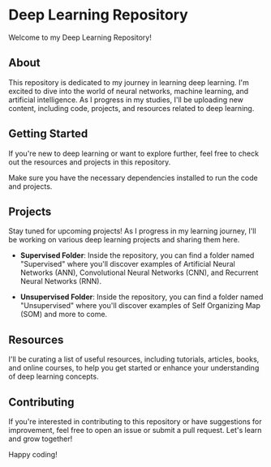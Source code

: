 # Deep Learning Repository

Welcome to my Deep Learning Repository!

## About
This repository is dedicated to my journey in learning deep learning. I'm excited to dive into the world of neural networks, machine learning, and artificial intelligence. As I progress in my studies, I'll be uploading new content, including code, projects, and resources related to deep learning.

## Getting Started
If you're new to deep learning or want to explore further, feel free to check out the resources and projects in this repository.

Make sure you have the necessary dependencies installed to run the code and projects.

## Projects
Stay tuned for upcoming projects! As I progress in my learning journey, I'll be working on various deep learning projects and sharing them here.

- **Supervised Folder**: Inside the repository, you can find a folder named "Supervised" where you'll discover examples of Artificial Neural Networks (ANN), Convolutional Neural Networks (CNN), and Recurrent Neural Networks (RNN).

- **Unsupervised Folder**: Inside the repository, you can find a folder named "Unsupervised" where you'll discover examples of Self Organizing Map (SOM) and more to come.

## Resources
I'll be curating a list of useful resources, including tutorials, articles, books, and online courses, to help you get started or enhance your understanding of deep learning concepts.

## Contributing
If you're interested in contributing to this repository or have suggestions for improvement, feel free to open an issue or submit a pull request. Let's learn and grow together!

Happy coding!
